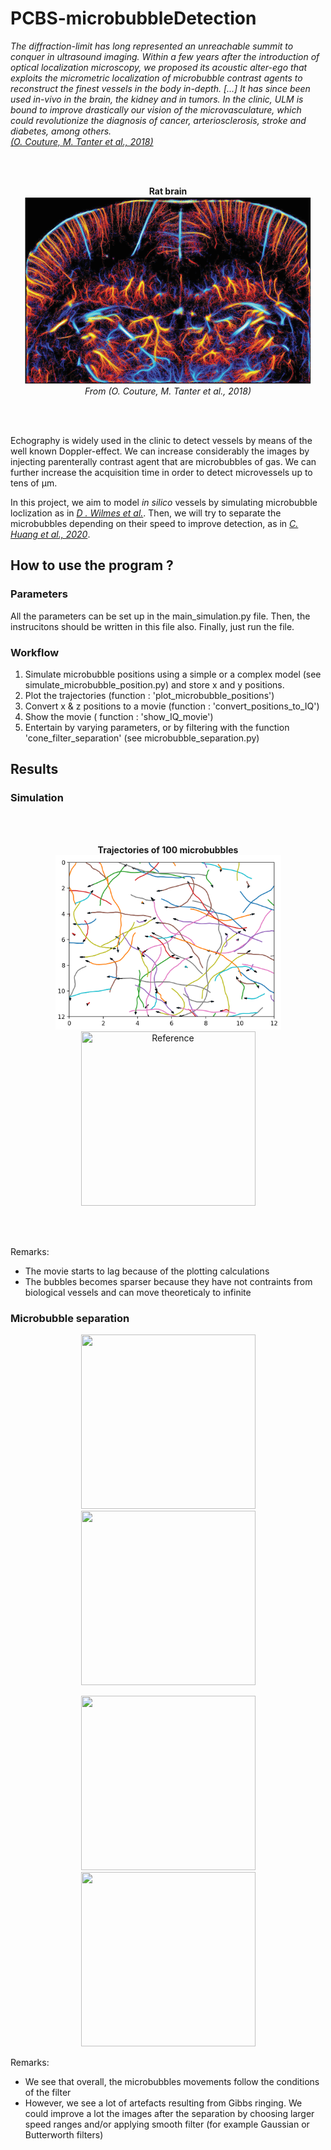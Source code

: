 # PCBS-microbubbleDetection

*The diffraction-limit has long represented an unreachable summit to conquer in ultrasound imaging. Within a few years after the introduction of optical localization microscopy, we proposed its acoustic alter-ego that exploits the micrometric localization of microbubble contrast agents to reconstruct the finest vessels in the body in-depth. [...] It has since been used in-vivo in the brain, the kidney and in tumors. In the clinic, ULM is bound to improve drastically our vision of the microvasculature, which could revolutionize the diagnosis of cancer, arteriosclerosis, stroke and diabetes, among others.*<br>
[*(O. Couture, M. Tanter et al., 2018)*](<https://ieeexplore.ieee.org/stamp/stamp.jsp?tp=&arnumber=8396283>)

<br><br>
<p align="center">
  <b>Rat brain</b>
  <br>
  <img width="460" height="300" src="https://github.com/Zammour/PCBS-microbubbleDetection/blob/main/Mice%20brain.gif">
  <br>
  <em> From (O. Couture, M. Tanter et al., 2018)</em>
</p>
<br><br>
  
Echography is widely used in the clinic to detect vessels by means of the well known Doppler-effect. We can increase considerably the images by injecting parenterally contrast agent that are microbubbles of gas. We can further increase the acquisition time in order to detect microvessels up to tens of µm.

In this project, we aim to model *in silico* vessels by simulating microbubble loclization as in [*D . Wilmes et al.*](<https://ieeexplore.ieee.org/document/9251643>). Then, we will try to separate the microbubbles depending on their speed to improve detection, as in [*C. Huang et al., 2020*](<https://www.nature.com/articles/s41598-020-62898-9>).


## How to use the program ?
  
### Parameters
 
All the parameters can be set up in the main_simulation.py file. Then, the instrucitons should be written in this file also. Finally, just run the file.

### Workflow
  1. Simulate microbubble positions using a simple or a complex model (see simulate_microbubble_position.py) and store x and y positions.
  2. Plot the trajectories (function : 'plot_microbubble_positions')
  3. Convert x & z positions to a movie (function : 'convert_positions_to_IQ')
  4. Show the movie ( function : 'show_IQ_movie')
  5. Entertain by varying parameters, or by filtering with the function 'cone_filter_separation' (see microbubble_separation.py)


## Results

### Simulation

<br><br>
<p align="center">
<b>Trajectories of 100 microbubbles</b>
  <br>
  <img width="361" height="279" src="https://github.com/Zammour/PCBS-microbubbleDetection/blob/main/Results/Trajectories.png" title="Trajectories of 100 microbubbles">
  <img width="279" height="279" src="https://github.com/Zammour/PCBS-microbubbleDetection/blob/main/Results/Reference.gif" title="Reference">
</p>
<br><br>

Remarks:
- The movie starts to lag because of the plotting calculations
- The bubbles becomes sparser because they have not contraints from biological vessels and can move theoreticaly to infinite

### Microbubble separation

<p align="center">
  <img width="279" height="279" src="https://github.com/Zammour/PCBS-microbubbleDetection/blob/main/Results/Low%20speed%20down.gif">
  <img width="279" height="279" src="https://github.com/Zammour/PCBS-microbubbleDetection/blob/main/Results/High%20speed%20down.gif">
</p>

<p align="center">
  <img width="279" height="279" src="https://github.com/Zammour/PCBS-microbubbleDetection/blob/main/Results/Low%20speed%20up.gif">
  <img width="279" height="279" src="https://github.com/Zammour/PCBS-microbubbleDetection/blob/main/Results/High%20speed%20up.gif">
</p>

Remarks:
- We see that overall, the microbubbles movements follow the conditions of the filter
- However, we see a lot of artefacts resulting from Gibbs ringing. We could improve a lot the images after the separation by choosing larger speed ranges and/or applying smooth filter (for example Gaussian or Butterworth filters)
